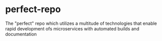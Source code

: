 # perfect-repo
The "perfect" repo which utilizes a multitude of technologies that enable rapid development ofs microservices with automated builds and documentation
